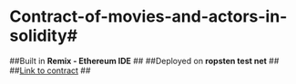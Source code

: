 # Contract-of-movies-and-actors-in-solidity#
##Built in **Remix - Ethereum IDE** ##
##Deployed on **ropsten test net** ##
##[Link to contract](https://ropsten.etherscan.io/address/0x40da9dade7c97816f5a621646f616b5631e3c895) ##

   
   
